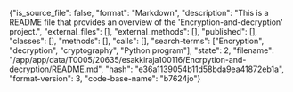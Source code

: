 {"is_source_file": false, "format": "Markdown", "description": "This is a README file that provides an overview of the 'Encryption-and-decryption' project.", "external_files": [], "external_methods": [], "published": [], "classes": [], "methods": [], "calls": [], "search-terms": ["Encryption", "decryption", "cryptography", "Python program"], "state": 2, "filename": "/app/app/data/T0005/20635/esakkiraja100116/Encrpytion-and-decryption/README.md", "hash": "e36a1139054b11d58bda9ea41872eb1a", "format-version": 3, "code-base-name": "b7624jo"}